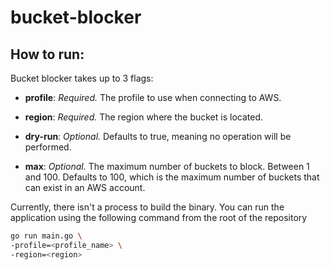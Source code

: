 # bucket-blocker

## How to run:

Bucket blocker takes up to 3 flags:

- **profile**: _Required._ The profile to use when connecting to AWS.

- **region**: _Required._ The region where the bucket is located.

- **dry-run**: _Optional._ Defaults to true, meaning no operation will be performed.

- **max**: _Optional._ The maximum number of buckets to block. Between 1 and 100. Defaults to 100, which is the maximum number of buckets that can exist in an AWS account.

Currently, there isn't a process to build the binary. You can run the application using the following command from the root of the repository

```bash
go run main.go \
-profile=<profile_name> \
-region=<region>
```
